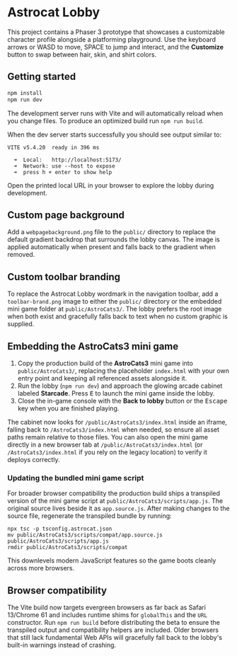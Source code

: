 # Astrocat Lobby

This project contains a Phaser 3 prototype that showcases a customizable character profile alongside a platforming playground.  Use the keyboard arrows or WASD to move, SPACE to jump and interact, and the **Customize** button to swap between hair, skin, and shirt colors.

## Getting started

```bash
npm install
npm run dev
```

The development server runs with Vite and will automatically reload when you change files.  To produce an optimized build run `npm run build`.

When the dev server starts successfully you should see output similar to:

```
VITE v5.4.20  ready in 396 ms

  ➜  Local:   http://localhost:5173/
  ➜  Network: use --host to expose
  ➜  press h + enter to show help
```

Open the printed local URL in your browser to explore the lobby during development.

## Custom page background

Add a `webpagebackground.png` file to the `public/` directory to replace the default gradient backdrop that surrounds the lobby canvas. The image is applied automatically when present and falls back to the gradient when removed.

## Custom toolbar branding

To replace the Astrocat Lobby wordmark in the navigation toolbar, add a `toolbar-brand.png` image to either the `public/` directory or the embedded mini game folder at `public/AstroCats3/`. The lobby prefers the root image when both exist and gracefully falls back to text when no custom graphic is supplied.

## Embedding the AstroCats3 mini game

1. Copy the production build of the **AstroCats3** mini game into `public/AstroCats3/`, replacing the placeholder `index.html` with your own entry point and keeping all referenced assets alongside it.
2. Run the lobby (`npm run dev`) and approach the glowing arcade cabinet labeled **Starcade**. Press <kbd>E</kbd> to launch the mini game inside the lobby.
3. Close the in-game console with the **Back to lobby** button or the <kbd>Escape</kbd> key when you are finished playing.

The cabinet now looks for `/public/AstroCats3/index.html` inside an iframe, falling back to `/AstroCats3/index.html` when needed, so ensure all asset paths remain relative to those files. You can also open the mini game directly in a new browser tab at `/public/AstroCats3/index.html` (or `/AstroCats3/index.html` if you rely on the legacy location) to verify it deploys correctly.

### Updating the bundled mini game script

For broader browser compatibility the production build ships a transpiled version of the mini game script at
`public/AstroCats3/scripts/app.js`. The original source lives beside it as `app.source.js`. After making changes to the
source file, regenerate the transpiled bundle by running:

```
npx tsc -p tsconfig.astrocat.json
mv public/AstroCats3/scripts/compat/app.source.js public/AstroCats3/scripts/app.js
rmdir public/AstroCats3/scripts/compat
```

This downlevels modern JavaScript features so the game boots cleanly across more browsers.

## Browser compatibility

The Vite build now targets evergreen browsers as far back as Safari 13/Chrome 61 and includes runtime shims for `globalThis` and the `URL` constructor. Run `npm run build` before distributing the beta to ensure the transpiled output and compatibility helpers are included. Older browsers that still lack fundamental Web APIs will gracefully fall back to the lobby's built-in warnings instead of crashing.
